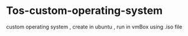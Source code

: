 # Tos-custom-operating-system
custom operating system , create in ubuntu , run in vmBox using .iso file
